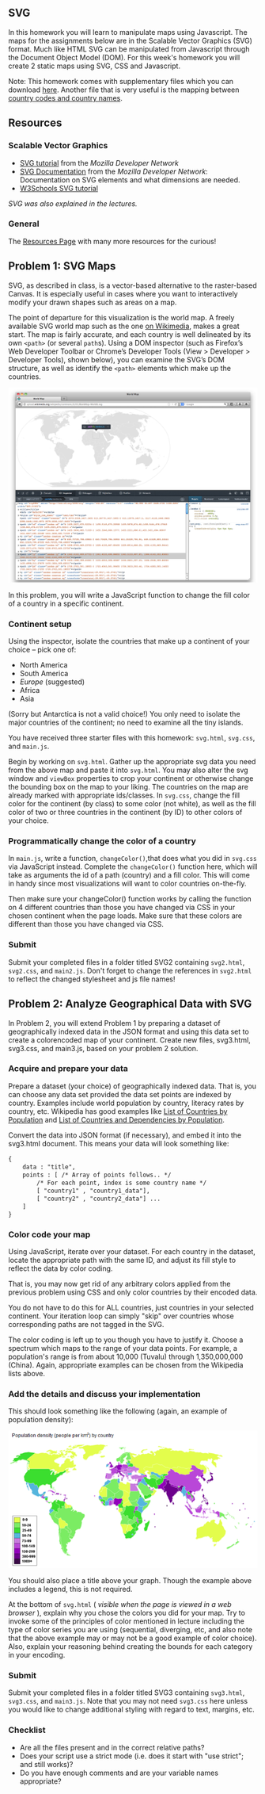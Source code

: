 ## SVG

In this homework you will learn to manipulate maps using Javascript. The maps
for the assignments below are in the Scalable Vector Graphics (SVG) format.
Much like HTML SVG can be manipulated from Javascript through the Document
Object Model (DOM). For this week's homework you will create 2 static maps
using SVG, CSS and Javascript.

Note: This homework comes with supplementary files which you can download
[here](hw7files.zip). Another file that is very useful is the mapping between
[country codes and country names](countries.js).

## Resources

### Scalable Vector Graphics

* [SVG tutorial] from the *Mozilla Developer Network*
* [SVG Documentation] from the *Mozilla Developer Network*: Documentation on
  SVG elements and what dimensions are needed.
* [W3Schools SVG tutorial]

_SVG was also explained in the lectures._

[SVG Documentation]: https://developer.mozilla.org/en-US/docs/Web/SVG
[SVG tutorial]: https://developer.mozilla.org/en-US/docs/SVG/Tutorial
[W3Schools SVG tutorial]: http://www.w3schools.com/svg/default.asp


### General
The [Resources Page] with many more resources for the curious!

[Resources Page]: /resources/cs171-resources


## Problem 1: SVG Maps

SVG, as described in class, is a vector-based alternative to the raster-based
Canvas. It is especially useful in cases where you want to interactively modify
your drawn shapes such as areas on a map.

The point of departure for this visualization is the world map. A freely
available SVG world map such as the one [on Wikimedia], makes a great start.
The map is fairly accurate, and each country is well delineated by its own
`<path>` (or several `path`s). Using a DOM inspector (such as Firefox’s Web Developer Toolbar or
Chrome’s Developer Tools (View > Developer > Developer Tools), shown below),
you can examine the SVG’s DOM structure, as well as identify the `<path>`
elements which make up the countries.

[on Wikimedia]: http://en.wikipedia.org/wiki/File:BlankMap-World6.svg

![map example](map-new.png)

In this problem, you will write a JavaScript function to change the fill color
of a country in a specific continent.


### Continent setup

Using the inspector, isolate the countries that make up a continent of your
choice – pick one of:

* North America
* South America
* *Europe* (suggested)
* Africa
* Asia

(Sorry but Antarctica is not a valid choice!) You only need to isolate the
major countries of the continent; no need to examine all the tiny islands.

You have received three starter files with this homework: `svg.html`,
`svg.css`, and `main.js`.

Begin by working on `svg.html`. Gather up the appropriate svg data you need
from the above map and paste it into `svg.html`. You may also alter the svg
window and `viewBox` properties to crop your continent or otherwise change the
bounding box on the map to your liking. The countries on the map are already
marked with appropriate ids/classes.
In `svg.css`, change the fill color for the continent (by class) to some color
(not white), as well as the fill color of two or three countries in the
continent (by ID) to other colors of your choice.

### Programmatically change the color of a country

In `main.js`, write a function, `changeColor()`,that does what you did in `svg.css`
via JavaScript instead. Complete the `changeColor()` function here, which will
take as arguments the id of a path (country) and a fill color. This will come
in handy since most visualizations will want to color countries on-the-fly.

Then make sure your changeColor() function works by calling the function on 4
different countries than those you have changed via CSS in your chosen
continent when the page loads. Make sure that these colors are different than
those you have changed via CSS.

### Submit
Submit your completed files in a folder titled SVG2 containing `svg2.html`,
`svg2.css`, and `main2.js`. Don't forget to change the references in
`svg2.html` to reflect the changed stylesheet and js file names!

## Problem 2: Analyze Geographical Data with SVG

In Problem 2, you will extend Problem 1 by preparing a dataset of
geographically indexed data in the JSON format and using this data set to
create a color­encoded map of your continent. Create new files, svg3.html,
svg3.css, and main3.js, based on your problem 2 solution.

### Acquire and prepare your data

Prepare a dataset (your choice) of geographically indexed data. That is, you
can choose any data set provided the data set points are indexed by country.
Examples include world population by country, literacy rates by country, etc.
Wikipedia has good examples like [List of Countries by Population] and [List of
Countries and Dependencies by Population].

[List of Countries by Population]: http://en.wikipedia.org/wiki/List_of_countries_by_population
[List of Countries and Dependencies by Population]: http://en.wikipedia.org/wiki/List_of_countries_and_dependencies_by_population_density

Convert the data into JSON format (if necessary), and embed it into the
svg3.html document. This means your data will look something like:

	{
		data : "title",
		points : [ /* Array of points follows.. */
			/* For each point, index is some country name */
			[ "country1" , "country1_data"],
			[ "country2" , "country2_data"] ...
		]
	}

### Color code your map

Using JavaScript, iterate over your dataset. For each country in the dataset,
locate the appropriate path with the same ID, and adjust its fill style to
reflect the data by color coding.

That is, you may now get rid of any arbitrary colors applied from the previous
problem using CSS and only color countries by their encoded data.

You do not have to do this for ALL countries, just countries in your selected
continent. Your iteration loop can simply "skip" over countries whose
corresponding paths are not tagged in the SVG.

The color coding is left up to you though you have to justify it. Choose a
spectrum which maps to the range of your data points. For example, a
population's range is from about 10,000 (Tuvalu) through 1,350,000,000 (China).
Again, appropriate examples can be chosen from the Wikipedia lists above.

### Add the details and discuss your implementation

This should look something like the following (again, an example of population
density):

[population density]: http://en.wikipedia.org/wiki/List_of_countries_and_dependencies_by_population_density

![map sample 2](map2.png)

You should also place a title above your graph. Though the example above
includes a legend, this is not required.

At the bottom of `svg.html` ( *visible when the page is viewed in a web browser* 
), explain why you chose the colors you did for your
map. Try to invoke some of the principles of color mentioned in lecture
including the type of color series you are using (sequential, diverging, etc,
and also note that the above example may or may not be a good example of color
choice). Also, explain your reasoning behind creating the bounds for each
category in your encoding.

### Submit
Submit your completed files in a folder titled SVG3 containing `svg3.html`,
`svg3.css`, and `main3.js`. Note that you may not need `svg3.css` here unless
you would like to change additional styling with regard to text, margins, etc.


### Checklist 

* Are all the files present and in the correct relative paths?
* Does your script use a strict mode (i.e. does it start with "use strict"; and still works)?
* Do you have enough comments and are your variable names appropriate?
